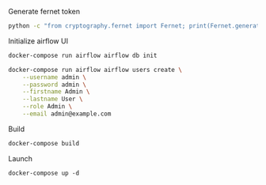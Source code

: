 Generate fernet token

```bash
python -c "from cryptography.fernet import Fernet; print(Fernet.generate_key().decode())"
```

Initialize airflow UI

```bash
docker-compose run airflow airflow db init
```

```bash
docker-compose run airflow airflow users create \
    --username admin \
    --password admin \
    --firstname Admin \
    --lastname User \
    --role Admin \
    --email admin@example.com
```

Build

```bash
docker-compose build
```

Launch

```
docker-compose up -d
```
